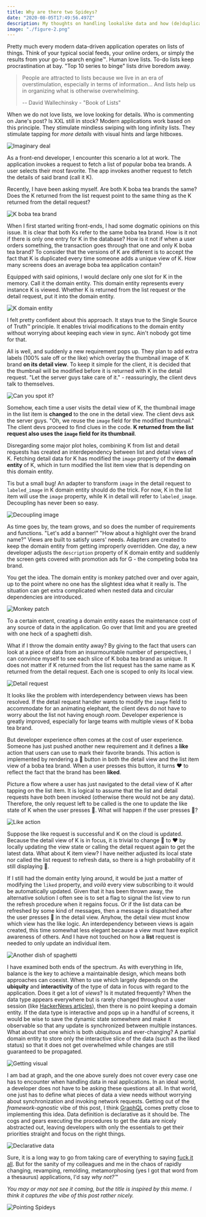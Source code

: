 ```yaml
---
title: Why are there two Spideys?
date: "2020-08-05T17:49:56.497Z"
description: My thoughts on handling lookalike data and how (de)duplication comes into play.
image: "./figure-2.png"
---
```


Pretty much every modern data-driven application operates on lists of things. Think of your typical social feeds, your online orders, or simply the results from your go-to search engine™️. Human love lists. To-do lists keep procrastination at bay. "Top 10 series to binge" lists drive boredom away.

> People are attracted to lists because we live in an era of overstimulation, especially in terms of information... And lists help us in organizing what is otherwise overwhelming.
>
> -- David Wallechinsky - "Book of Lists"

When we do not love lists, we love looking for details. Who is commenting on Jane's post? Is XXL still in stock? Modern applications work based on this principle. They stimulate mindless swiping with long infinity lists. They stimulate tapping for _more details_ with visual hints and large hitboxes.

![Imaginary deal](./figure-1.png)

As a front-end developer, I encounter this scenario a lot at work. The application invokes a request to fetch a list of popular boba tea brands. A user selects their most favorite. The app invokes another request to fetch the details of said brand (call it K).

Recently, I have been asking myself. Are both K boba tea brands the same? Does the K returned from the list request point to the same thing as the K returned from the detail request?

![K boba tea brand](./figure-2.png)

When I first started writing front-ends, I had some dogmatic opinions on this issue. It is clear that both Ks refer to the same boba tea brand. How is it not if there is only one entry for K in the database? How is it not if when a user orders something, the transaction goes through that one and only K boba tea brand? To consider that the versions of K are different is to accept the fact that K is duplicated every time someone adds a unique view of K. How many screens does an average boba tea application contain?

Equipped with said opinions, I would declare only one slot for K in the memory. Call it the domain entity. This domain entity represents every instance K is viewed. Whether K is returned from the list request or the detail request, put it into the domain entity.

![K domain entity](./figure-3.png)

I felt pretty confident about this approach. It stays true to the Single Source of Truth™️ principle. It enables trivial modifications to the domain entity without worrying about keeping each view in sync. Ain't nobody got time for that.

All is well, and suddenly a new requirement pops up. They plan to add extra labels (100% sale off or the like) which overlay the thumbnail image of K brand **on its detail view**. To keep it simple for the client, it is decided that the thumbnail will be modified before it is returned with K in the detail request. "Let the server guys take care of it." - reassuringly, the client devs talk to themselves.

![Can you spot it?](./figure-4.gif)

Somehow, each time a user visits the detail view of K, the thumbnail image in the list item is **changed** to the one in the detail view. The client devs ask the server guys. "Oh, we reuse the `image` field for the modified thumbnail." The client devs proceed to find clues in the code. **K returned from the list request also uses the `image` field for its thumbnail**.

Disregarding some major plot holes, combining K from list and detail requests has created an interdependency between list and detail views of K. Fetching detail data for K has modified the `image` property of the **domain entity** of K, which in turn modified the list item view that is depending on this domain entity.

Tis but a small bug! An adapter to transform `image` in the detail request to `labeled_image` in K domain entity should do the trick. For now, K in the list item will use the `image` property, while K in detail will refer to `labeled_image`. Decoupling has never been so easy.

![Decoupling image](./figure-5.png)

As time goes by, the team grows, and so does the number of requirements and functions. "Let's add a banner!" "How about a highlight over the brand name?" Views are built to satisfy users' needs. Adapters are created to keep the domain entity from getting improperly overridden. One day, a new developer adjusts the `description` property of K domain entity and suddenly the screen gets covered with promotion ads for G - the competing boba tea brand.

You get the idea. The domain entity is monkey patched over and over again, up to the point where no one has the slightest idea what it really is. The situation can get extra complicated when nested data and circular dependencies are introduced.

![Monkey patch](./figure-6.png)

To a certain extent, creating a domain entity eases the maintenance cost of any source of data in the application. Go over that limit and you are greeted with one heck of a spaghetti dish.

What if I throw the domain entity away? By giving to the fact that users can look at a piece of data from an insurmountable number of perspectives, I can convince myself to see each slice of K boba tea brand as unique. It does not matter if K returned from the list request has the same name as K returned from the detail request. Each one is scoped to only its local view.

![Detail request](./figure-7.png)

It looks like the problem with interdependency between views has been resolved. If the detail request handler wants to modify the `image` field to accommodate for an animating elephant, the client devs do not have to worry about the list not having enough _room_. Developer experience is greatly improved, especially for large teams with multiple views of K boba tea brand.

But developer experience often comes at the cost of user experience. Someone has just pushed another new requirement and it defines a **like** action that users can use to mark their favorite brands. This action is implemented by rendering a 💙 button in both the detail view and the list item view of a boba tea brand. When a user presses this button, it turns ❤️ to reflect the fact that the brand has been **liked**.

Picture a flow where a user has just navigated to the detail view of K after tapping on the list item. It is logical to assume that the list and detail requests have both been invoked (otherwise there would not be any data). Therefore, the only request left to be called is the one to update the like state of K when the user presses 💙. What will happen if the user presses 💙?

![Like action](./figure-8.gif)

Suppose the like request is successful and K on the cloud is updated. Because the detail view of K is in focus, it is trivial to change 💙 to ❤️ by locally updating the view state or calling the detail request again to get the latest data. What about K item view? I have neither adjusted its local state nor called the list request to refresh data, so there is a high probability of it still displaying 💙.

If I still had the domain entity lying around, it would be just a matter of modifying the `liked` property, and _voilà_ every view subscribing to it would be automatically updated. Given that it has been thrown away, the alternative solution I often see is to set a flag to signal the list view to run the refresh procedure when it regains focus. Or if the list data can be refreshed by some kind of messages, then a message is dispatched after the user presses 💙 in the detail view. Anyhow, the detail view must know which view has the like logic. An interdependency between views is again created, this time somewhat less elegant because a view must have explicit awareness of others. And I have not touched on how a **list** request is needed to only update an individual item.

![Another dish of spaghetti](./figure-9.png)

I have examined both ends of the spectrum. As with everything in life, balance is the key to achieve a maintainable design, which means both approaches can coexist. When to use which largely depends on the **ubiquity** and **interactivity** of the type of data in focus with regard to the application. Does it get a lot of _views_? Is it mutated frequently? When the data type appears everywhere but is rarely changed throughout a user session (like [HackerNews articles](https://news.ycombinator.com/)), then there is no point keeping a domain entity. If the data type is interactive and pops up in a handful of screens, it would be wise to save the dynamic state somewhere and make it observable so that any update is synchronized between multiple instances. What about that one which is both ubiquitous and ever-changing? A partial domain entity to store only the interactive slice of the data (such as the liked status) so that it does not get overwhelmed while changes are still guaranteed to be propagated.

![Getting visual](./figure-10.png)

I am bad at graph, and the one above surely does not cover every case one has to encounter when handling data in real applications. In an ideal world, a developer does not have to be asking these questions at all. In that world, one just has to define what pieces of data a view needs without worrying about synchronization and invoking network requests. Getting out of the _framework-agnostic_ vibe of this post, I think [GraphQL](https://graphql.org/) comes pretty close to implementing this idea. Data definition is declarative as it should be. The cogs and gears executing the procedures to get the data are nicely abstracted out, leaving developers with only the essentials to get their priorities straight and focus on the right things.

![Declarative data](./figure-11.png)

Sure, it is a long way to go from taking care of everything to saying [fuck it all](https://www.youtube.com/watch?v=yJ-jvEd0pDw). But for the sanity of my colleagues and me in the chaos of rapidly changing, revamping, remolding, metamorphosing (yes I got that word from a thesaurus) applications, I'd say _why not?™️_

_You may or may not see it coming, but the title is inspired by this meme. I think it captures the vibe of this post rather nicely._

![Pointing Spideys](./figure-12.jpg)
